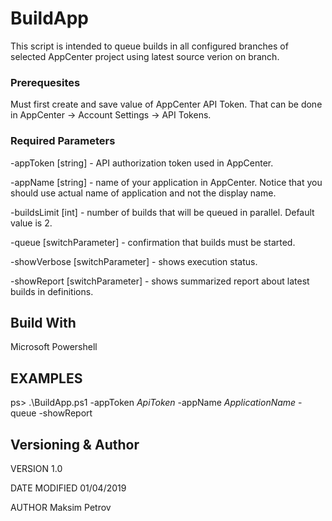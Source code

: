 # BuildApp

This script is intended to queue builds in all configured branches of selected AppCenter project using latest source verion on branch.

### Prerequesites

Must first create and save value of AppCenter API Token. That can be done in AppCenter -> Account Settings -> API Tokens.

### Required Parameters

-appToken [string] - API authorization token used in AppCenter.

-appName [string] - name of your application in AppCenter. Notice that you should use actual name of application and not the display name.

-buildsLimit [int] - number of builds that will be queued in parallel. Default value is 2.

-queue [switchParameter] - confirmation that builds must be started.

-showVerbose [switchParameter] - shows execution status.

-showReport [switchParameter] - shows summarized report about latest builds in definitions.

## Build With

Microsoft Powershell

## EXAMPLES

ps> .\BuildApp.ps1 -appToken *ApiToken* -appName *ApplicationName* -queue -showReport

## Versioning & Author

VERSION
1.0

DATE MODIFIED
01/04/2019

AUTHOR
Maksim Petrov

